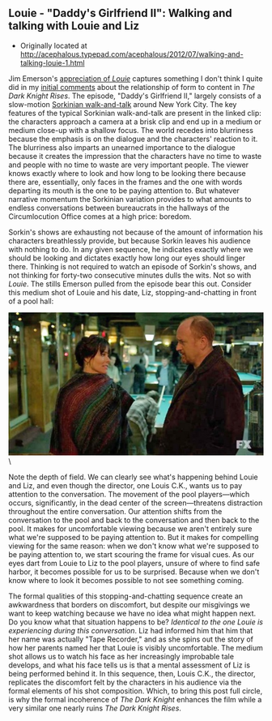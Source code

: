 ## Louie - "Daddy's Girlfriend II": Walking and talking with Louie and Liz

 * Originally located at http://acephalous.typepad.com/acephalous/2012/07/walking-and-talking-louie-1.html

Jim Emerson's [appreciation of ](http://blogs.suntimes.com/scanners/2012/07/louis_funny_is_gravy.html)*[Louie](http://blogs.suntimes.com/scanners/2012/07/louis_funny_is_gravy.html)* captures something I don't think I quite did in my [initial comments](http://www.lawyersgunsmoneyblog.com/2012/07/initial-verdict-on-the-dark-knight-rises) about the relationship of form to content in *The Dark Knight Rises*. The episode, "Daddy's Girlfriend II," largely consists of a slow-motion [Sorkinian walk-and-talk](http://www.youtube.com/watch?v=VwJoUCiyQUk) around New York City. The key features of the typical Sorkinian walk-and-talk are present in the linked clip: the characters approach a camera at a brisk clip and end up in a medium or medium close-up with a shallow focus. The world recedes into blurriness because the emphasis is on the dialogue and the characters' reaction to it. The blurriness also imparts an unearned importance to the dialogue because it creates the impression that the characters have no time to waste and people with no time to waste are very important people. The viewer knows exactly where to look and how long to be looking there because there are, essentially, only faces in the frames and the one with words departing its mouth is the one to be paying attention to. But whatever narrative momentum the Sorkinian variation provides to what amounts to endless conversations between bureaucrats in the hallways of the Circumlocution Office comes at a high price: boredom.

Sorkin's shows are exhausting not because of the amount of information his characters breathlessly provide, but because Sorkin leaves his audience with nothing to do. In any given sequence, he indicates exactly where we should be looking and dictates exactly how long our eyes should linger there. Thinking is not required to watch an episode of Sorkin's shows, and not thinking for forty-two consecutive minutes dulls the wits. Not so with *Louie*. The stills Emerson pulled from the episode bear this out. Consider this medium shot of Louie and his date, Liz, stopping-and-chatting in front of a pool hall:

![6a00d8341c2df453ef016768f67521970b](images/tv/louie-daddys-girlfriend-ii/6a00d8341c2df453ef016768f67521970b.jpg)\ 

Note the depth of field. We can clearly see what's happening behind Louie and Liz, and even though the director, one Louis C.K., wants us to pay attention to the conversation. The movement of the pool players—which occurs, significantly, in the dead center of the screen—threatens distraction throughout the entire conversation. Our attention shifts from the conversation to the pool and back to the conversation and then back to the pool. It makes for uncomfortable viewing because we aren't entirely sure what we're supposed to be paying attention to. But it makes for compelling viewing for the same reason: when we don't know what we're supposed to be paying attention to, we start scouring the frame for visual cues. As our eyes dart from Louie to Liz to the pool players, unsure of where to find safe harbor, it becomes possible for us to be surprised. Because when we don't know where to look it becomes possible to not see something coming.

The formal qualities of this stopping-and-chatting sequence create an awkwardness that borders on discomfort, but despite our misgivings we want to keep watching because we have no idea what might happen next. Do you know what that situation happens to be? *Identical to the one Louie is experiencing during this conversation*. Liz had informed him that him that her name was actually "Tape Recorder," and as she spins out the story of how her parents named her that Louie is visibly uncomfortable. The medium shot allows us to watch his face as her increasingly improbable tale develops, and what his face tells us is that a mental assessment of Liz is being performed behind it.
In this sequence, then, Louis C.K., the director, replicates the discomfort felt by the characters in his audience via the formal elements of his shot composition. Which, to bring this post full circle, is why the formal incoherence of *The Dark Knight* enhances the film while a very similar one nearly ruins *The Dark Knight Rises*.
